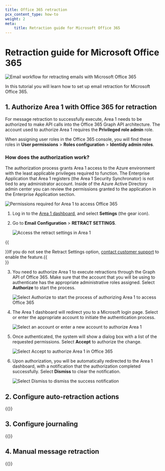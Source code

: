 ```yaml
---
title: Office 365 retraction
pcx_content_type: how-to
weight: 2
meta:
    title: Retraction guide for Microsoft Office 365
---
```


# Retraction guide for Microsoft Office 365

![Email workflow for retracting emails with Microsoft Office 365](/email-security/static/email-retraction/o365/opening_img-o365-retraction.png)

In this tutorial you will learn how to set up email retraction for Microsoft Office 365.

## 1. Authorize Area 1 with Office 365 for retraction

For message retraction to successfully execute, Area 1 needs to be authorized to make API calls into the Office 365 Graph API architecture. The account used to authorize Area 1 requires the **Privileged role admin** role.

When assigning user roles in the Office 365 console, you will find these roles in **User permissions** > **Roles configuration** > **Identidy admin roles**.

### How does the authorization work?

The authorization process grants Area 1 access to the Azure environment with the least applicable privileges required to function. The Enterprise Application that Area 1 registers (the Area 1 Security Synchronator) is not tied to any administrator account. Inside of the Azure Active Directory admin center you can review the permissions granted to the application in the Enterprise Application section.

![Permissions required for Area 1 to access Office 365](/email-security/static/email-retraction/o365/area1-synchronator.png)

1. Log in to the [Area 1 dashboard](https://horizon.area1security.com/), and select **Settings** (the gear icon). 

2. Go to **Email Configuration** > **RETRACT SETTINGS**.

    ![Access the retract settings in Area 1](/email-security/static/email-retraction/o365/step2-retract-settings.png)

{{<Aside type="note">}}If you do not see the Retract Settings option, [contact customer support](https://support.cloudflare.com/hc/articles/200172476) to enable the feature.{{</Aside>}}

3. You need to authorize Area 1 to execute retractions through the Graph API of Office 365. Make sure that the account that you will be using to authenticate has the appropriate administrative roles assigned. Select **Authorize** to start the process.

    ![Select Authorize to start the process of authorizing Area 1 to access Office 365](/email-security/static/email-retraction/o365/step3-authorize-o365.png)

4. The Area 1 dashboard will redirect you to a Microsoft login page. Select or enter the appropriate account to initiate the authentication process.

    ![Select an account or enter a new account to authorize Area 1](/email-security/static/email-retraction/o365/step4-authorize-login.png)

5. Once authenticated, the system will show a dialog box with a list of the requested permissions. Select **Accept** to authorize the change.

    ![Select Accept to authorize Area 1 in Office 365](/email-security/static/email-retraction/o365/step5-authorize.png)

6. Upon authorization, you will be automatically redirected to the Area 1 dashboard, with a notification that the authorization completed successfully. Select **Dismiss** to clear the notification.

    ![Select Dismiss to dismiss the success notification](/email-security/static/email-retraction/o365/step6-dismiss.png)

## 2. Configure auto-retraction actions

{{<render file="_auto-retraction.md">}}

## 3. Configure journaling

{{<render file="_journaling-connector.md">}}

## 4. Manual message retraction

{{<render file="_manual-retraction.md">}}